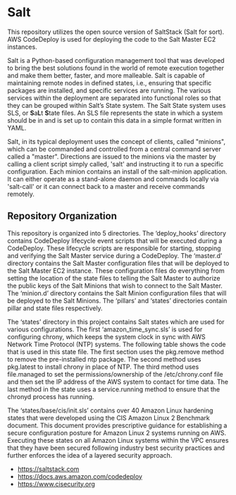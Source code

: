 # Salt
This repository utilizes the open source version of SaltStack (Salt for sort). AWS CodeDeploy is used for deploying the code to the Salt Master EC2 instances.

Salt is a Python-based configuration management tool that was developed to bring the best solutions found in the world of remote execution together and make them better, faster, and more malleable. Salt is capable of maintaining remote nodes in defined states, i.e., ensuring that specific packages are installed, and specific services are running. The various services within the deployment are separated into functional roles so that they can be grouped within Salt’s State system. The Salt State system uses SLS, or **S**a**L**t **S**tate files. An SLS file represents the state in which a system should be in and is set up to contain this data in a simple format written in YAML.

Salt, in its typical deployment uses the concept of clients, called "minions", which can be commanded and controlled from a central command server called a "master". Directions are issued to the minions via the master by calling a client script simply called, 'salt' and instructing it to run a specific configuration. Each minion contains an install of the salt-minion application. It can either operate as a stand-alone daemon and commands locally via 'salt-call' or it can connect back to a master and receive commands remotely.

## Repository Organization ##
This repository is organized into 5 directories. The ‘deploy_hooks’ directory contains CodeDeploy lifecycle event scripts that will be executed during a CodeDeploy. These lifecycle scripts are responsible for starting, stopping and verifying the Salt Master service during a CodeDeploy. The ‘master.d’ directory contains the Salt Master configuration files that will be deployed to the Salt Master EC2 instance. These configuration files do everything from setting the location of the state files to telling the Salt Master to authorize the public keys of the Salt Minions that wish to connect to the Salt Master. The ‘minion.d’ directory contains the Salt Minion configuration files that will be deployed to the Salt Minions. The ‘pillars’ and ‘states’ directories contain pillar and state files respectively.

The ‘states’ directory in this project contains Salt states which are used for various configurations. The first ‘amazon_time_sync.sls’ is used for configuring chrony, which keeps the system clock in sync with AWS Network Time Protocol (NTP) systems. The following table shows the code that is used in this state file. The first section uses the pkg.remove method to remove the pre-installed ntp package. The second method uses pkg.latest to install chrony in place of NTP. The third method uses file.managed to set the permissions/ownership of the /etc/chrony.conf file and then set the IP address of the AWS system to contact for time data. The last method in the state uses a service.running method to ensure that the chronyd process has running.

The ‘states/base/cis/init.sls’ contains over 40 Amazon Linux hardening states that were developed using the CIS Amazon Linux 2 Benchmark document. This document provides prescriptive guidance for establishing a secure configuration posture for Amazon Linux 2 systems running on AWS. Executing these states on all Amazon Linux systems within the VPC ensures that they have been secured following industry best security practices and further enforces the idea of a layered security approach.

* https://saltstack.com
* https://docs.aws.amazon.com/codedeploy
* https://www.cisecurity.org
